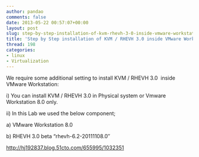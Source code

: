 ```yaml
---
author: pandao
comments: false
date: 2013-05-22 00:57:07+00:00
layout: post
slug: step-by-step-installation-of-kvm-rhevh-3-0-inside-vmware-workstation-8-0
title: 'Step by Step installation of KVM / RHEVH 3.0 inside VMware Workstation 8.0  '
thread: 198
categories:
- linux
- Virtualization
---
```


We require some additional setting to install KVM / RHEVH 3.0  inside VMware Workstation:

i) You can install KVM / RHEVH 3.0 in Physical system or Vmware Workstation 8.0 only.

ii) In this Lab we used the below component;

a) VMware Workstation 8.0

b) RHEVH 3.0 beta “rhevh-6.2-20111108.0″



http://hj192837.blog.51cto.com/655995/1032351
